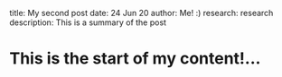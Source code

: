 title: My second post
date: 24 Jun 20
author: Me! :)
research: research
description: This is a summary of the post


# This is the start of my content!...